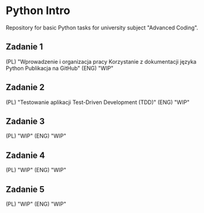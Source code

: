 # Python Intro
Repository for basic Python tasks for university subject "Advanced Coding".

## Zadanie 1
(PL) "Wprowadzenie i organizacja pracy Korzystanie z dokumentacji języka Python Publikacja na GitHub"
(ENG) "WIP"

## Zadanie 2
(PL) "Testowanie aplikacji Test-Driven Development (TDD)"
(ENG) "WIP"

## Zadanie 3
(PL) "WIP"
(ENG) "WIP"

## Zadanie 4
(PL) "WIP"
(ENG) "WIP"

## Zadanie 5
(PL) "WIP"
(ENG) "WIP"